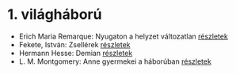 # 1. világháború

- Erich Maria Remarque: Nyugaton a helyzet változatlan [részletek](../_details/Erich%20Maria%20Remarque.md#id_317)
- Fekete, István: Zsellérek [részletek](../_details/Fekete%2C%20Istv%C3%A1n.md#id_741)
- Hermann Hesse: Demian [részletek](../_details/Hermann%20Hesse.md#id_399)
- L. M. Montgomery: Anne gyermekei a háborúban [részletek](../_details/L.%20M.%20Montgomery.md#id_487)